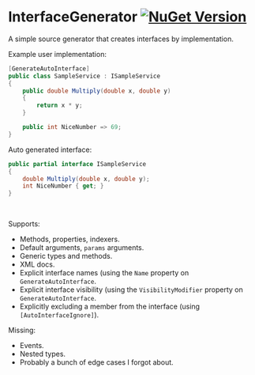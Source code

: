 # InterfaceGenerator [![NuGet Version](http://img.shields.io/nuget/v/InterfaceGenerator.svg?style=flat)](https://www.nuget.org/packages/InterfaceGenerator/)

A simple source generator that creates interfaces by implementation. 

Example user implementation:
```cs
[GenerateAutoInterface]
public class SampleService : ISampleService
{
    public double Multiply(double x, double y)
    {
        return x * y;            
    }

    public int NiceNumber => 69;
}
```

Auto generated interface:
```cs
public partial interface ISampleService
{
    double Multiply(double x, double y);
    int NiceNumber { get; }
}
```

<br>

Supports:
 - Methods, properties, indexers.
 - Default arguments, `params` arguments.
 - Generic types and methods.
 - XML docs.
 - Explicit interface names (using the `Name` property on `GenerateAutoInterface`.
 - Explicit interface visibility (using the `VisibilityModifier` property on `GenerateAutoInterface`.
 - Explicitly excluding a member from the interface (using `[AutoInterfaceIgnore]`).
 
Missing:
 - Events.
 - Nested types.
 - Probably a bunch of edge cases I forgot about.
 
